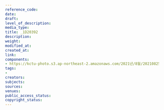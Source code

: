 ```yaml
---
reference_code: 
date: 
draft: 
level_of_description: 
media_type: 
title: _1D20392
description: 
weight: 
modified_at: 
created_at: 
link: 
components:
- https://kctu-photo.s3.ap-northeast-2.amazonaws.com/2021년/8월/20210825_하반기+총파업+대장정_대구/_1D20392.jpg
tags:
- 
creators: 
subjects: 
sources: 
venues: 
public_access_status: 
copyright_status: 
---
```

